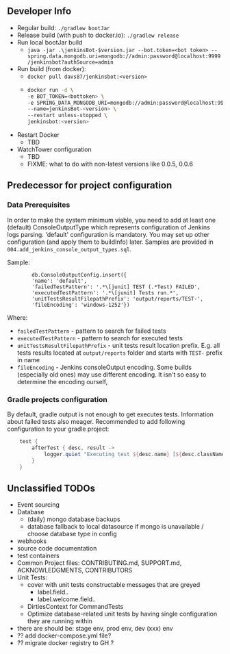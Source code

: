
## Developer Info

* Regular build: `./gradlew bootJar`
* Release build (with push to docker.io): `./gradlew release`
* Run local bootJar build
    * `java -jar .\jenkinsBot-$version.jar --bot.token=<bot token> --spring.data.mongodb.uri=mongodb://admin:password@localhost:9999/jenkinsbot?authSource=admin`
* Run build (from docker):
    * `docker pull davs87/jenkinsbot:<version>`
    * ```sh
      docker run -d \
      -e BOT_TOKEN=<bottoken> \
      -e SPRING_DATA_MONGODB_URI=mongodb://admin:password@localhost:9999/jenkinsbot?authSource=admin \
      --name=jenkinsBot-<version> \
      --restart unless-stopped \
      jenkinsbot:<version>
      ```
* Restart Docker
    * TBD
* WatchTower configuration
    * TBD
    * FIXME: what to do with non-latest versions like 0.0.5, 0.0.6

## Predecessor for project configuration

### Data Prerequisites

In order to make the system minimum viable, you need to add at least one (default) ConsoleOutputType which represents 
configuration of Jenkins logs parsing. 'default' configuration is mandatory. You may set up other configuration 
(and apply them to buildInfo) later. Samples are provided in `004.add_jenkins_console_output_types.sql`. 

Sample:

```mongodb-json-query
        db.ConsoleOutputConfig.insert({ 
        'name': 'default',
        'failedTestPattern': '.*\[junit] TEST (.*Test) FAILED',
        'executedTestPattern': '.*\[junit] Tests run.*',
        'unitTestsResultFilepathPrefix': 'output/reports/TEST-',
        'fileEncoding': 'windows-1252'})
```

Where:
- `failedTestPattern` - pattern to search for failed tests
- `executedTestPattern` - pattern to search for executed tests
- `unitTestsResultFilepathPrefix` - unit tests result location prefix. E.g. all tests results located at `output/reports`
folder and starts with `TEST-` prefix in name
- `fileEncoding` - Jenkins consoleOutput encoding. Some builds (especially old ones) may use different encoding. It
isn't so easy to determine the encoding ourself, 

### Gradle projects configuration

By default, gradle output is not enough to get executes tests. Information about failed tests also meager. 
Recommended to add following configuration to your gradle project: 

```groovy
    test {
        afterTest { desc, result ->
            logger.quiet "Executing test ${desc.name} [${desc.className}] with result: ${result.resultType}"
        }
    }
```

## Unclassified TODOs

- Event sourcing
- Database
    - (daily) mongo database backups
    - database fallback to local datasource if mongo is unavailable / choose database type in config
- webhooks
- source code documentation
- test containers
- Common Project files: CONTRIBUTING.md, SUPPORT.md, ACKNOWLEDGMENTS, CONTRIBUTORS
- Unit Tests:
    - cover with unit tests constructable messages that are greyed
        - label.field.*.*
        - label.welcome.field.*.*
    - DirtiesContext for CommandTests
    - Optimize database-related unit tests by having single configuration they are running within
- there are should be: stage env, prod env, dev (xxx) env
- ?? add docker-compose.yml file?
- ?? migrate docker registry to GH ?


